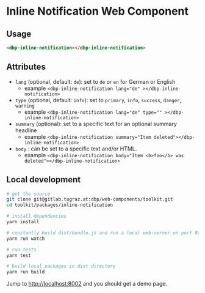 # Inline Notification Web Component

## Usage

```html
<dbp-inline-notification></dbp-inline-notification>
```

## Attributes

- `lang` (optional, default: `de`): set to `de` or `en` for German or English
    - example `<dbp-inline-notification lang="de" ></dbp-inline-notification>`
- `type` (optional, default: `info`): set to `primary`, `info`, `success`, `danger`, `warning`
    - example `<dbp-inline-notification lang="de" type="" ></dbp-inline-notification>`
- `summary` (optional): set to a specific text for an optional summary headline
    - example `<dbp-inline-notification summary="Item deleted"></dbp-inline-notification>`
- `body` : can be set to a specific text and/or HTML.
    - example `<dbp-inline-notification body="Item <b>foo</b> was deleted"></dbp-inline-notification>`


## Local development

```bash
# get the source
git clone git@gitlab.tugraz.at:dbp/web-components/toolkit.git
cd toolkit/packages/inline-notification

# install dependencies
yarn install

# constantly build dist/bundle.js and run a local web-server on port 8002 
yarn run watch

# run tests
yarn test

# build local packages in dist directory
yarn run build
```

Jump to <http://localhost:8002> and you should get a demo page.
